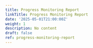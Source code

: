 ```yaml
---
title: Progress Monitoring Report
linkTitle: Progress Monitoring Report
date: '2025-05-01T21:00:00Z'
weight: 1
description: No content
draft: false
ref: progress-monitoring-report
---
```


